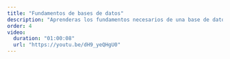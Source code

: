 ```yaml
---
title: "Fundamentos de bases de datos"
description: "Aprenderas los fundamentos necesarios de una base de datos, tales como las tablas, los tipos de datos, llaves primarias y foráneas, restricciones, lenguajes de bases de datos como DML y DDL, entre muchos temas más."
order: 4
video:
  duration: "01:00:08"
  url: "https://youtu.be/dH9_yeQHgU0"
---
```

